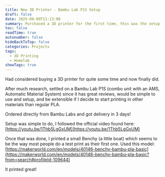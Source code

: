 ```yaml
---
title: New 3D Printer - Bambu Lab P1S Setup
draft: false
date: 2025-08-09T11:13:00
summary: Purchased a 3D printer for the first time, this was the setup procedure
toc: false
readTime: true
autonumber: false
hideBackToTop: false
categories: Projects
tags:
  - 3D Printing
  - Homelab
showTags: true
---
```

Had considered buying a 3D printer for quite some time and now finally did.

After much research, settled on a Bambu Lab P1S (combo unit with an AMS, Automatic Material System) since it has great reviews, would be simple to use and setup, and be extensible if I decide to start printing in other materials than regular PLA.

Ordered directly from Bambu Labs and got delivery in 3 days!

Setup was simple to do, I followed the official video found here: [https://youtu.be/1Thb5LgGxUM](https://youtu.be/1Thb5LgGxUM)

Once that was done, I printed a small Benchy (a little boat) which seems to be the way most people do a test print as their first one. Used this model: [https://makerworld.com/en/models/40146-benchy-bambu-pla-basic](https://makerworld.com/en/models/40146-benchy-bambu-pla-basic?from=search#profileId-109644)

It printed great!
